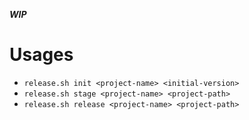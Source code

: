 ***WIP***

# Usages

- `release.sh init <project-name> <initial-version>`
- `release.sh stage <project-name> <project-path>`
- `release.sh release <project-name> <project-path>`
